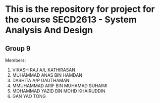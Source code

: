 # This is the repository for project for the course SECD2613 - System Analysis And Design  
## Group 9  
Members:  
1) VIKASH RAJ A/L KATHIRASAN
2) MUHAMMAD ANAS BIN HAMDAN
3) DASHITA A/P GAUTHAMAN
4) MMUHAMMAD ARIF BIN MUHAMAD SUHAIMI
5) MOHAMMAD YAZID BIN MOHD KHAIRUDDIN
6) GAN YAO TONG








